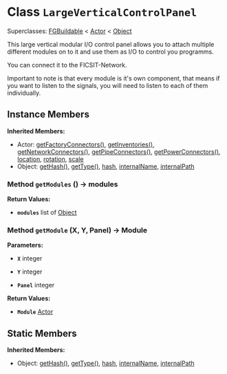 # Class <code>LargeVerticalControlPanel</code>

Superclasses: <a href="FGBuildable.md">FGBuildable</a> < <a href="Actor.md">Actor</a> < <a href="Object.md">Object</a>

This large vertical modular I/O control panel allows you to attach multiple different modules on to it and use them as I/O to control you programms.

You can connect it to the FICSIT-Network.

Important to note is that every module is it's own component, that means if you want to listen to the signals, you will need to listen to each of them individually.
## Instance Members
<b>Inherited Members:</b>
- Actor: <a href="Actor.md#getFactoryConnectors">getFactoryConnectors()</a>, <a href="Actor.md#getInventories">getInventories()</a>, <a href="Actor.md#getNetworkConnectors">getNetworkConnectors()</a>, <a href="Actor.md#getPipeConnectors">getPipeConnectors()</a>, <a href="Actor.md#getPowerConnectors">getPowerConnectors()</a>, <a href="Actor.md#location">location</a>, <a href="Actor.md#rotation">rotation</a>, <a href="Actor.md#scale">scale</a>
- Object: <a href="Object.md#getHash">getHash()</a>, <a href="Object.md#getType">getType()</a>, <a href="Object.md#hash">hash</a>, <a href="Object.md#internalName">internalName</a>, <a href="Object.md#internalPath">internalPath</a>
### Method <code>getModules</code> () → modules


<b>Return Values:</b>

- <code><b>modules</b></code> list of <a href="Object.md">Object</a>

  
### Method <code>getModule</code> (X, Y, Panel) → Module


<b>Parameters:</b>

- <code><b>X</b></code> integer

  
- <code><b>Y</b></code> integer

  
- <code><b>Panel</b></code> integer

  
<b>Return Values:</b>

- <code><b>Module</b></code> <a href="Actor.md">Actor</a>

  
## Static Members
<b>Inherited Members:</b>
- Object: <a href="Object.md#getHash">getHash()</a>, <a href="Object.md#getType">getType()</a>, <a href="Object.md#hash">hash</a>, <a href="Object.md#internalName">internalName</a>, <a href="Object.md#internalPath">internalPath</a>